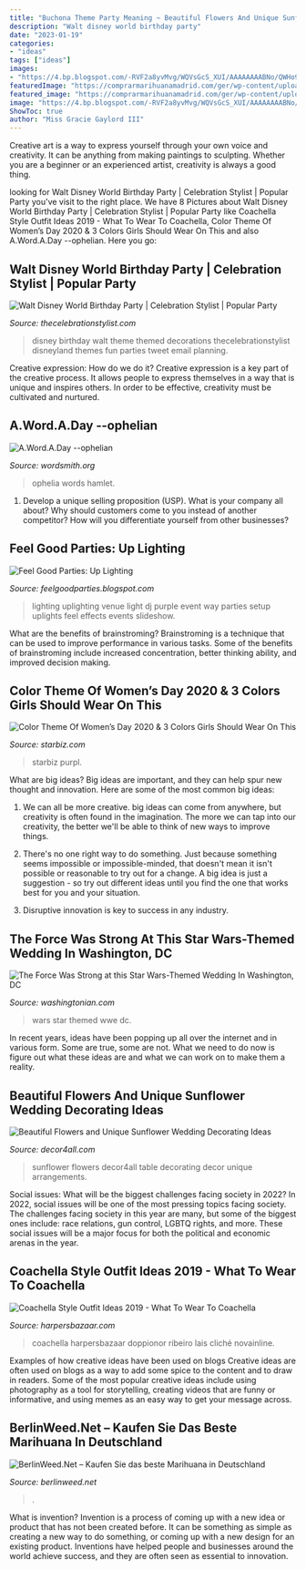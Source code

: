 ```yaml
---
title: "Buchona Theme Party Meaning ~ Beautiful Flowers And Unique Sunflower Wedding Decorating Ideas"
description: "Walt disney world birthday party"
date: "2023-01-19"
categories:
- "ideas"
tags: ["ideas"]
images:
- "https://4.bp.blogspot.com/-RVF2a8yvMvg/WQVsGcS_XUI/AAAAAAAABNo/QWHo9CWVThQkux_lNm3EVB5G5QsVidCXwCLcB/s1600/DisneyWorldParty.jpg"
featuredImage: "https://comprarmarihuanamadrid.com/ger/wp-content/uploads/2020/09/20200904_203329-767x1024.jpg"
featured_image: "https://comprarmarihuanamadrid.com/ger/wp-content/uploads/2020/09/20200904_203329-767x1024.jpg"
image: "https://4.bp.blogspot.com/-RVF2a8yvMvg/WQVsGcS_XUI/AAAAAAAABNo/QWHo9CWVThQkux_lNm3EVB5G5QsVidCXwCLcB/s1600/DisneyWorldParty.jpg"
ShowToc: true
author: "Miss Gracie Gaylord III"
---
```



Creative art is a way to express yourself through your own voice and creativity. It can be anything from making paintings to sculpting. Whether you are a beginner or an experienced artist, creativity is always a good thing.

	

		
looking for Walt Disney World Birthday Party | Celebration Stylist | Popular Party you've visit to the right place. We have 8 Pictures about Walt Disney World Birthday Party | Celebration Stylist | Popular Party like Coachella Style Outfit Ideas 2019 - What To Wear To Coachella, Color Theme Of Women’s Day 2020 &amp; 3 Colors Girls Should Wear On This and also A.Word.A.Day --ophelian. Here you go:
		
    
## Walt Disney World Birthday Party | Celebration Stylist | Popular Party

<img loading=lazy src="https://4.bp.blogspot.com/-RVF2a8yvMvg/WQVsGcS_XUI/AAAAAAAABNo/QWHo9CWVThQkux_lNm3EVB5G5QsVidCXwCLcB/s1600/DisneyWorldParty.jpg" onerror="this.onerror=null;this.src='https://tse4.mm.bing.net/th?id=OIP.drYmHmXpp5OMbTkBlIGLSQHaP3&amp;pid=15.1';" alt="Walt Disney World Birthday Party | Celebration Stylist | Popular Party">

_Source: thecelebrationstylist.com_

>disney birthday walt theme themed decorations thecelebrationstylist disneyland themes fun parties tweet email planning. 

	

Creative expression: How do we do it?
Creative expression is a key part of the creative process. It allows people to express themselves in a way that is unique and inspires others. In order to be effective, creativity must be cultivated and nurtured.

    
## A.Word.A.Day --ophelian

<img loading=lazy src="https://wordsmith.org/words/images/ophelian_large.jpg" onerror="this.onerror=null;this.src='https://tse2.mm.bing.net/th?id=OIP.hhXYWIOM0MoIkdiyrK1BIQHaI3&amp;pid=15.1';" alt="A.Word.A.Day --ophelian">

_Source: wordsmith.org_

>ophelia words hamlet. 

	

1. Develop a unique selling proposition (USP). What is your company all about? Why should customers come to you instead of another competitor? How will you differentiate yourself from other businesses? 

    
## Feel Good Parties: Up Lighting

<img loading=lazy src="http://4.bp.blogspot.com/-Zkx86FlFBMk/TaM70UtIjJI/AAAAAAAAAAg/4UgNZHael-g/s1600/uplighting+%25282%2529.jpg" onerror="this.onerror=null;this.src='https://tse2.mm.bing.net/th?id=OIP.Qbsf2cVz4nsu3mVVRXKbxgHaE-&amp;pid=15.1';" alt="Feel Good Parties: Up Lighting">

_Source: feelgoodparties.blogspot.com_

>lighting uplighting venue light dj purple event way parties setup uplights feel effects events slideshow. 

	

What are the benefits of brainstroming?
Brainstroming is a technique that can be used to improve performance in various tasks. Some of the benefits of brainstroming include increased concentration, better thinking ability, and improved decision making.

    
## Color Theme Of Women’s Day 2020 &amp; 3 Colors Girls Should Wear On This

<img loading=lazy src="https://img.starbiz.com/resize/750x-/2020/03/04/nyfw-ss18-day-5-011-900x1200-e270.jpg" onerror="this.onerror=null;this.src='https://tse1.mm.bing.net/th?id=OIP.T0thEzEV2HYwI2r8S0c8nQHaJ4&amp;pid=15.1';" alt="Color Theme Of Women’s Day 2020 &amp; 3 Colors Girls Should Wear On This">

_Source: starbiz.com_

>starbiz purpl. 

	

What are big ideas?
Big ideas are important, and they can help spur new thought and innovation. Here are some of the most common big ideas:
1. We can all be more creative. big ideas can come from anywhere, but creativity is often found in the imagination. The more we can tap into our creativity, the better we'll be able to think of new ways to improve things.

2. There's no one right way to do something. Just because something seems impossible or impossible-minded, that doesn't mean it isn't possible or reasonable to try out for a change. A big idea is just a suggestion - so try out different ideas until you find the one that works best for you and your situation.

3. Disruptive innovation is key to success in any industry.

    
## The Force Was Strong At This Star Wars-Themed Wedding In Washington, DC

<img loading=lazy src="https://www.washingtonian.com/wp-content/uploads/2018/02/star-wars-themed-wedding-washington-dc-wedding-Emily-Dave-WWE-32.jpg" onerror="this.onerror=null;this.src='https://tse2.mm.bing.net/th?id=OIP._0Q1Lb01DkKRuxCKqSu0RAHaE8&amp;pid=15.1';" alt="The Force Was Strong at this Star Wars-Themed Wedding In Washington, DC">

_Source: washingtonian.com_

>wars star themed wwe dc. 

	

In recent years, ideas have been popping up all over the internet and in various form. Some are true, some are not. What we need to do now is figure out what these ideas are and what we can work on to make them a reality.

    
## Beautiful Flowers And Unique Sunflower Wedding Decorating Ideas

<img loading=lazy src="http://www.decor4all.com/wp-content/uploads/2015/07/sunflower-floral-arrangements-wedding-decorating-ideas-30.jpg" onerror="this.onerror=null;this.src='https://tse3.mm.bing.net/th?id=OIP.C1KZHMINMACpJg33NE7aSwHaJo&amp;pid=15.1';" alt="Beautiful Flowers and Unique Sunflower Wedding Decorating Ideas">

_Source: decor4all.com_

>sunflower flowers decor4all table decorating decor unique arrangements. 

	

Social issues: What will be the biggest challenges facing society in 2022?
In 2022, social issues will be one of the most pressing topics facing society. The challenges facing society in this year are many, but some of the biggest ones include: race relations, gun control, LGBTQ rights, and more. These social issues will be a major focus for both the political and economic arenas in the year.

    
## Coachella Style Outfit Ideas 2019 - What To Wear To Coachella

<img loading=lazy src="https://hips.hearstapps.com/hmg-prod.s3.amazonaws.com/images/hbz-lais-ribeiro-coachella-outfit-1553030138.jpg?crop=1xw:1xh;center,top&amp;resize=480:*" onerror="this.onerror=null;this.src='https://tse3.mm.bing.net/th?id=OIP.dM6QUChSeOfXa5D-eZojPgHaLH&amp;pid=15.1';" alt="Coachella Style Outfit Ideas 2019 - What To Wear To Coachella">

_Source: harpersbazaar.com_

>coachella harpersbazaar doppionor ribeiro lais cliché novainline. 

	

Examples of how creative ideas have been used on blogs
Creative ideas are often used on blogs as a way to add some spice to the content and to draw in readers. Some of the most popular creative ideas include using photography as a tool for storytelling, creating videos that are funny or informative, and using memes as an easy way to get your message across.

    
## BerlinWeed.Net – Kaufen Sie Das Beste Marihuana In Deutschland

<img loading=lazy src="https://comprarmarihuanamadrid.com/ger/wp-content/uploads/2020/09/20200904_203329-767x1024.jpg" onerror="this.onerror=null;this.src='https://tse3.mm.bing.net/th?id=OIP.zcNLeg5QQb0QMkUhirZGTQHaJ4&amp;pid=15.1';" alt="BerlinWeed.Net – Kaufen Sie das beste Marihuana in Deutschland">

_Source: berlinweed.net_

>. 

	

What is invention?
Invention is a process of coming up with a new idea or product that has not been created before. It can be something as simple as creating a new way to do something, or coming up with a new design for an existing product. Inventions have helped people and businesses around the world achieve success, and they are often seen as essential to innovation.

